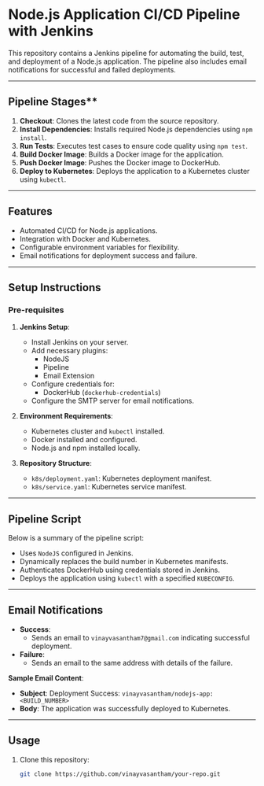 # Node.js Application CI/CD Pipeline with Jenkins

This repository contains a Jenkins pipeline for automating the build, test, and deployment of a Node.js application. The pipeline also includes email notifications for successful and failed deployments.

---

## Pipeline Stages**

1. **Checkout**: Clones the latest code from the source repository.
2. **Install Dependencies**: Installs required Node.js dependencies using `npm install`.
3. **Run Tests**: Executes test cases to ensure code quality using `npm test`.
4. **Build Docker Image**: Builds a Docker image for the application.
5. **Push Docker Image**: Pushes the Docker image to DockerHub.
6. **Deploy to Kubernetes**: Deploys the application to a Kubernetes cluster using `kubectl`.

---

## **Features**

- Automated CI/CD for Node.js applications.
- Integration with Docker and Kubernetes.
- Configurable environment variables for flexibility.
- Email notifications for deployment success and failure.

---

## **Setup Instructions**

### **Pre-requisites**
1. **Jenkins Setup**:
   - Install Jenkins on your server.
   - Add necessary plugins: 
     - NodeJS
     - Pipeline
     - Email Extension
   - Configure credentials for:
     - DockerHub (`dockerhub-credentials`)
   - Configure the SMTP server for email notifications.

2. **Environment Requirements**:
   - Kubernetes cluster and `kubectl` installed.
   - Docker installed and configured.
   - Node.js and npm installed locally.

3. **Repository Structure**:
   - `k8s/deployment.yaml`: Kubernetes deployment manifest.
   - `k8s/service.yaml`: Kubernetes service manifest.

---

## **Pipeline Script**

Below is a summary of the pipeline script:

- Uses `NodeJS` configured in Jenkins.
- Dynamically replaces the build number in Kubernetes manifests.
- Authenticates DockerHub using credentials stored in Jenkins.
- Deploys the application using `kubectl` with a specified `KUBECONFIG`.

---

## **Email Notifications**

- **Success**:
  - Sends an email to `vinayvasantham7@gmail.com` indicating successful deployment.
- **Failure**:
  - Sends an email to the same address with details of the failure.

**Sample Email Content**:
- **Subject**: Deployment Success: `vinayvasantham/nodejs-app:<BUILD_NUMBER>`
- **Body**: The application was successfully deployed to Kubernetes.

---

## **Usage**

1. Clone this repository:
   ```bash
   git clone https://github.com/vinayvasantham/your-repo.git
